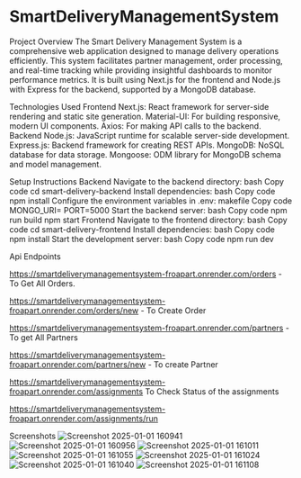 # SmartDeliveryManagementSystem
Project Overview
The Smart Delivery Management System is a comprehensive web application designed to manage delivery operations efficiently. This system facilitates partner management, order processing, and real-time tracking while providing insightful dashboards to monitor performance metrics. It is built using Next.js for the frontend and Node.js with Express for the backend, supported by a MongoDB database.

Technologies Used
Frontend
Next.js: React framework for server-side rendering and static site generation.
Material-UI: For building responsive, modern UI components.
Axios: For making API calls to the backend.
Backend
Node.js: JavaScript runtime for scalable server-side development.
Express.js: Backend framework for creating REST APIs.
MongoDB: NoSQL database for data storage.
Mongoose: ODM library for MongoDB schema and model management.

Setup Instructions
Backend
Navigate to the backend directory:
bash
Copy code
cd smart-delivery-backend
Install dependencies:
bash
Copy code
npm install
Configure the environment variables in .env:
makefile
Copy code
MONGO_URI=<Your MongoDB Connection String>
PORT=5000
Start the backend server:
bash
Copy code
npm run build
npm start
Frontend
Navigate to the frontend directory:
bash
Copy code
cd smart-delivery-frontend
Install dependencies:
bash
Copy code
npm install
Start the development server:
bash
Copy code
npm run dev


Api Endpoints

https://smartdeliverymanagementsystem-froapart.onrender.com/orders -   To Get All Orders.

https://smartdeliverymanagementsystem-froapart.onrender.com/orders/new - To Create Order


https://smartdeliverymanagementsystem-froapart.onrender.com/partners - To get All Partners

https://smartdeliverymanagementsystem-froapart.onrender.com/partners/new - To create Partner

https://smartdeliverymanagementsystem-froapart.onrender.com/assignments To Check Status of the assignments

https://smartdeliverymanagementsystem-froapart.onrender.com/assignments/run 

Screenshots
![Screenshot 2025-01-01 160941](https://github.com/user-attachments/assets/191104b8-6b48-4920-9aca-a5c963afd120)
![Screenshot 2025-01-01 160956](https://github.com/user-attachments/assets/74185018-a2de-48c8-9afd-80d10ec5127f)
![Screenshot 2025-01-01 161011](https://github.com/user-attachments/assets/ec3c412b-d722-4477-bf03-6d95380dc1d6)
![Screenshot 2025-01-01 161055](https://github.com/user-attachments/assets/5a4af3d4-866a-433d-959e-a93f6cab9f70)
![Screenshot 2025-01-01 161024](https://github.com/user-attachments/assets/6fc17bcc-1f65-4f35-82e2-d9beab84f2ce)
![Screenshot 2025-01-01 161040](https://github.com/user-attachments/assets/ed277f27-0442-4bc7-bf1c-d8c9f86a2b00)
![Screenshot 2025-01-01 161108](https://github.com/user-attachments/assets/7c58fade-7731-47df-a45d-e8a938c9b168)
